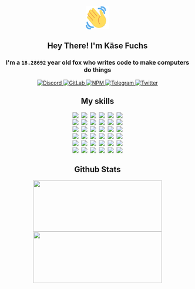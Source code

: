 <div><p align=center><img src=./resources/images/wave.gif width=64px height=64px></p><h2 align=center>Hey There! I'm Käse Fuchs</h2><h3 align=center>I'm a <code>18.28692</code> year old fox who writes code to make computers do things</h3><p align=center><a href=https://discord.com/users/507526681125322772><img alt=Discord src="https://img.shields.io/badge/Discord-5865F2?logo=discord&logoColor=white&style=flat-square#a3ae457b8d965032931c97e5b164b6d1"> </a><a href=https://gitlab.com/kasefuchs><img alt=GitLab src="https://img.shields.io/badge/GitLab-330F63?logo=gitlab&logoColor=white&style=flat-square#a3ae457b8d965032931c97e5b164b6d1"> </a><a href=https://npmjs.com/~kasefuchs><img alt=NPM src="https://img.shields.io/badge/NPM-CB3837?logo=npm&logoColor=white&style=flat-square#a3ae457b8d965032931c97e5b164b6d1"> </a><a href=https://t.me/kasefuchs><img alt=Telegram src="https://img.shields.io/badge/Telegram-2CA5E0?logo=telegram&logoColor=white&style=flat-square#a3ae457b8d965032931c97e5b164b6d1"> </a><a href=https://twitter.com/kasefuchs><img alt=Twitter src="https://img.shields.io/badge/Twitter-1DA1F2?logo=twitter&logoColor=white&style=flat-square#a3ae457b8d965032931c97e5b164b6d1"></a></p><h2 align=center>My skills</h2><p align=center><a href=https://aws.amazon.com/ ><picture><source srcset="https://skillicons.dev/icons?i=aws&theme=dark#a3ae457b8d965032931c97e5b164b6d1" media="(prefers-color-scheme: dark)"><source srcset="https://skillicons.dev/icons?i=aws&theme=light#a3ae457b8d965032931c97e5b164b6d1" media="(prefers-color-scheme: light), (prefers-color-scheme: no-preference)"><img src="https://skillicons.dev/icons?i=aws&theme=light#a3ae457b8d965032931c97e5b164b6d1"></picture></a>&nbsp;&nbsp;<a href=https://en.wikipedia.org/wiki/Bash_(Unix_shell)><picture><source srcset="https://skillicons.dev/icons?i=bash&theme=dark#a3ae457b8d965032931c97e5b164b6d1" media="(prefers-color-scheme: dark)"><source srcset="https://skillicons.dev/icons?i=bash&theme=light#a3ae457b8d965032931c97e5b164b6d1" media="(prefers-color-scheme: light), (prefers-color-scheme: no-preference)"><img src="https://skillicons.dev/icons?i=bash&theme=light#a3ae457b8d965032931c97e5b164b6d1"></picture></a>&nbsp;&nbsp;<a href=https://discord.com/developers/docs><picture><source srcset="https://skillicons.dev/icons?i=bots&theme=dark#a3ae457b8d965032931c97e5b164b6d1" media="(prefers-color-scheme: dark)"><source srcset="https://skillicons.dev/icons?i=bots&theme=light#a3ae457b8d965032931c97e5b164b6d1" media="(prefers-color-scheme: light), (prefers-color-scheme: no-preference)"><img src="https://skillicons.dev/icons?i=bots&theme=light#a3ae457b8d965032931c97e5b164b6d1"></picture></a>&nbsp;&nbsp;<a href=https://www.cloudflare.com/ ><picture><source srcset="https://skillicons.dev/icons?i=cloudflare&theme=dark#a3ae457b8d965032931c97e5b164b6d1" media="(prefers-color-scheme: dark)"><source srcset="https://skillicons.dev/icons?i=cloudflare&theme=light#a3ae457b8d965032931c97e5b164b6d1" media="(prefers-color-scheme: light), (prefers-color-scheme: no-preference)"><img src="https://skillicons.dev/icons?i=cloudflare&theme=light#a3ae457b8d965032931c97e5b164b6d1"></picture></a>&nbsp;&nbsp;<a href=https://en.wikipedia.org/wiki/CSS><picture><source srcset="https://skillicons.dev/icons?i=css&theme=dark#a3ae457b8d965032931c97e5b164b6d1" media="(prefers-color-scheme: dark)"><source srcset="https://skillicons.dev/icons?i=css&theme=light#a3ae457b8d965032931c97e5b164b6d1" media="(prefers-color-scheme: light), (prefers-color-scheme: no-preference)"><img src="https://skillicons.dev/icons?i=css&theme=light#a3ae457b8d965032931c97e5b164b6d1"></picture></a>&nbsp;&nbsp;<a href=https://www.docker.com/ ><picture><source srcset="https://skillicons.dev/icons?i=docker&theme=dark#a3ae457b8d965032931c97e5b164b6d1" media="(prefers-color-scheme: dark)"><source srcset="https://skillicons.dev/icons?i=docker&theme=light#a3ae457b8d965032931c97e5b164b6d1" media="(prefers-color-scheme: light), (prefers-color-scheme: no-preference)"><img src="https://skillicons.dev/icons?i=docker&theme=light#a3ae457b8d965032931c97e5b164b6d1"></picture></a><br><a href=https://www.electronjs.org/ ><picture><source srcset="https://skillicons.dev/icons?i=electron&theme=dark#a3ae457b8d965032931c97e5b164b6d1" media="(prefers-color-scheme: dark)"><source srcset="https://skillicons.dev/icons?i=electron&theme=light#a3ae457b8d965032931c97e5b164b6d1" media="(prefers-color-scheme: light), (prefers-color-scheme: no-preference)"><img src="https://skillicons.dev/icons?i=electron&theme=light#a3ae457b8d965032931c97e5b164b6d1"></picture></a>&nbsp;&nbsp;<a href=https://expressjs.com/ ><picture><source srcset="https://skillicons.dev/icons?i=express&theme=dark#a3ae457b8d965032931c97e5b164b6d1" media="(prefers-color-scheme: dark)"><source srcset="https://skillicons.dev/icons?i=express&theme=light#a3ae457b8d965032931c97e5b164b6d1" media="(prefers-color-scheme: light), (prefers-color-scheme: no-preference)"><img src="https://skillicons.dev/icons?i=express&theme=light#a3ae457b8d965032931c97e5b164b6d1"></picture></a>&nbsp;&nbsp;<a href=https://www.figma.com/ ><picture><source srcset="https://skillicons.dev/icons?i=figma&theme=dark#a3ae457b8d965032931c97e5b164b6d1" media="(prefers-color-scheme: dark)"><source srcset="https://skillicons.dev/icons?i=figma&theme=light#a3ae457b8d965032931c97e5b164b6d1" media="(prefers-color-scheme: light), (prefers-color-scheme: no-preference)"><img src="https://skillicons.dev/icons?i=figma&theme=light#a3ae457b8d965032931c97e5b164b6d1"></picture></a>&nbsp;&nbsp;<a href=https://firebase.google.com/ ><picture><source srcset="https://skillicons.dev/icons?i=firebase&theme=dark#a3ae457b8d965032931c97e5b164b6d1" media="(prefers-color-scheme: dark)"><source srcset="https://skillicons.dev/icons?i=firebase&theme=light#a3ae457b8d965032931c97e5b164b6d1" media="(prefers-color-scheme: light), (prefers-color-scheme: no-preference)"><img src="https://skillicons.dev/icons?i=firebase&theme=light#a3ae457b8d965032931c97e5b164b6d1"></picture></a>&nbsp;&nbsp;<a href=https://flask.palletsprojects.com/ ><picture><source srcset="https://skillicons.dev/icons?i=flask&theme=dark#a3ae457b8d965032931c97e5b164b6d1" media="(prefers-color-scheme: dark)"><source srcset="https://skillicons.dev/icons?i=flask&theme=light#a3ae457b8d965032931c97e5b164b6d1" media="(prefers-color-scheme: light), (prefers-color-scheme: no-preference)"><img src="https://skillicons.dev/icons?i=flask&theme=light#a3ae457b8d965032931c97e5b164b6d1"></picture></a>&nbsp;&nbsp;<a href=https://cloud.google.com/ ><picture><source srcset="https://skillicons.dev/icons?i=gcp&theme=dark#a3ae457b8d965032931c97e5b164b6d1" media="(prefers-color-scheme: dark)"><source srcset="https://skillicons.dev/icons?i=gcp&theme=light#a3ae457b8d965032931c97e5b164b6d1" media="(prefers-color-scheme: light), (prefers-color-scheme: no-preference)"><img src="https://skillicons.dev/icons?i=gcp&theme=light#a3ae457b8d965032931c97e5b164b6d1"></picture></a><br><a href=https://git-scm.com/ ><picture><source srcset="https://skillicons.dev/icons?i=git&theme=dark#a3ae457b8d965032931c97e5b164b6d1" media="(prefers-color-scheme: dark)"><source srcset="https://skillicons.dev/icons?i=git&theme=light#a3ae457b8d965032931c97e5b164b6d1" media="(prefers-color-scheme: light), (prefers-color-scheme: no-preference)"><img src="https://skillicons.dev/icons?i=git&theme=light#a3ae457b8d965032931c97e5b164b6d1"></picture></a>&nbsp;&nbsp;<a href=https://github.com/ ><picture><source srcset="https://skillicons.dev/icons?i=github&theme=dark#a3ae457b8d965032931c97e5b164b6d1" media="(prefers-color-scheme: dark)"><source srcset="https://skillicons.dev/icons?i=github&theme=light#a3ae457b8d965032931c97e5b164b6d1" media="(prefers-color-scheme: light), (prefers-color-scheme: no-preference)"><img src="https://skillicons.dev/icons?i=github&theme=light#a3ae457b8d965032931c97e5b164b6d1"></picture></a>&nbsp;&nbsp;<a href=https://gitlab.com/ ><picture><source srcset="https://skillicons.dev/icons?i=gitlab&theme=dark#a3ae457b8d965032931c97e5b164b6d1" media="(prefers-color-scheme: dark)"><source srcset="https://skillicons.dev/icons?i=gitlab&theme=light#a3ae457b8d965032931c97e5b164b6d1" media="(prefers-color-scheme: light), (prefers-color-scheme: no-preference)"><img src="https://skillicons.dev/icons?i=gitlab&theme=light#a3ae457b8d965032931c97e5b164b6d1"></picture></a>&nbsp;&nbsp;<a href=https://www.heroku.com/ ><picture><source srcset="https://skillicons.dev/icons?i=heroku&theme=dark#a3ae457b8d965032931c97e5b164b6d1" media="(prefers-color-scheme: dark)"><source srcset="https://skillicons.dev/icons?i=heroku&theme=light#a3ae457b8d965032931c97e5b164b6d1" media="(prefers-color-scheme: light), (prefers-color-scheme: no-preference)"><img src="https://skillicons.dev/icons?i=heroku&theme=light#a3ae457b8d965032931c97e5b164b6d1"></picture></a>&nbsp;&nbsp;<a href=https://en.wikipedia.org/wiki/HTML><picture><source srcset="https://skillicons.dev/icons?i=html&theme=dark#a3ae457b8d965032931c97e5b164b6d1" media="(prefers-color-scheme: dark)"><source srcset="https://skillicons.dev/icons?i=html&theme=light#a3ae457b8d965032931c97e5b164b6d1" media="(prefers-color-scheme: light), (prefers-color-scheme: no-preference)"><img src="https://skillicons.dev/icons?i=html&theme=light#a3ae457b8d965032931c97e5b164b6d1"></picture></a>&nbsp;&nbsp;<a href=https://en.wikipedia.org/wiki/JavaScript><picture><source srcset="https://skillicons.dev/icons?i=js&theme=dark#a3ae457b8d965032931c97e5b164b6d1" media="(prefers-color-scheme: dark)"><source srcset="https://skillicons.dev/icons?i=js&theme=light#a3ae457b8d965032931c97e5b164b6d1" media="(prefers-color-scheme: light), (prefers-color-scheme: no-preference)"><img src="https://skillicons.dev/icons?i=js&theme=light#a3ae457b8d965032931c97e5b164b6d1"></picture></a><br><a href=https://en.wikipedia.org/wiki/Linux><picture><source srcset="https://skillicons.dev/icons?i=linux&theme=dark#a3ae457b8d965032931c97e5b164b6d1" media="(prefers-color-scheme: dark)"><source srcset="https://skillicons.dev/icons?i=linux&theme=light#a3ae457b8d965032931c97e5b164b6d1" media="(prefers-color-scheme: light), (prefers-color-scheme: no-preference)"><img src="https://skillicons.dev/icons?i=linux&theme=light#a3ae457b8d965032931c97e5b164b6d1"></picture></a>&nbsp;&nbsp;<a href=https://mui.com/ ><picture><source srcset="https://skillicons.dev/icons?i=materialui&theme=dark#a3ae457b8d965032931c97e5b164b6d1" media="(prefers-color-scheme: dark)"><source srcset="https://skillicons.dev/icons?i=materialui&theme=light#a3ae457b8d965032931c97e5b164b6d1" media="(prefers-color-scheme: light), (prefers-color-scheme: no-preference)"><img src="https://skillicons.dev/icons?i=materialui&theme=light#a3ae457b8d965032931c97e5b164b6d1"></picture></a>&nbsp;&nbsp;<a href=https://en.wikipedia.org/wiki/Markdown><picture><source srcset="https://skillicons.dev/icons?i=md&theme=dark#a3ae457b8d965032931c97e5b164b6d1" media="(prefers-color-scheme: dark)"><source srcset="https://skillicons.dev/icons?i=md&theme=light#a3ae457b8d965032931c97e5b164b6d1" media="(prefers-color-scheme: light), (prefers-color-scheme: no-preference)"><img src="https://skillicons.dev/icons?i=md&theme=light#a3ae457b8d965032931c97e5b164b6d1"></picture></a>&nbsp;&nbsp;<a href=https://www.mongodb.com/ ><picture><source srcset="https://skillicons.dev/icons?i=mongodb&theme=dark#a3ae457b8d965032931c97e5b164b6d1" media="(prefers-color-scheme: dark)"><source srcset="https://skillicons.dev/icons?i=mongodb&theme=light#a3ae457b8d965032931c97e5b164b6d1" media="(prefers-color-scheme: light), (prefers-color-scheme: no-preference)"><img src="https://skillicons.dev/icons?i=mongodb&theme=light#a3ae457b8d965032931c97e5b164b6d1"></picture></a>&nbsp;&nbsp;<a href=https://www.mysql.com/ ><picture><source srcset="https://skillicons.dev/icons?i=mysql&theme=dark#a3ae457b8d965032931c97e5b164b6d1" media="(prefers-color-scheme: dark)"><source srcset="https://skillicons.dev/icons?i=mysql&theme=light#a3ae457b8d965032931c97e5b164b6d1" media="(prefers-color-scheme: light), (prefers-color-scheme: no-preference)"><img src="https://skillicons.dev/icons?i=mysql&theme=light#a3ae457b8d965032931c97e5b164b6d1"></picture></a>&nbsp;&nbsp;<a href=https://nextjs.org/ ><picture><source srcset="https://skillicons.dev/icons?i=nextjs&theme=dark#a3ae457b8d965032931c97e5b164b6d1" media="(prefers-color-scheme: dark)"><source srcset="https://skillicons.dev/icons?i=nextjs&theme=light#a3ae457b8d965032931c97e5b164b6d1" media="(prefers-color-scheme: light), (prefers-color-scheme: no-preference)"><img src="https://skillicons.dev/icons?i=nextjs&theme=light#a3ae457b8d965032931c97e5b164b6d1"></picture></a><br><a href=https://nodejs.org/en/ ><picture><source srcset="https://skillicons.dev/icons?i=nodejs&theme=dark#a3ae457b8d965032931c97e5b164b6d1" media="(prefers-color-scheme: dark)"><source srcset="https://skillicons.dev/icons?i=nodejs&theme=light#a3ae457b8d965032931c97e5b164b6d1" media="(prefers-color-scheme: light), (prefers-color-scheme: no-preference)"><img src="https://skillicons.dev/icons?i=nodejs&theme=light#a3ae457b8d965032931c97e5b164b6d1"></picture></a>&nbsp;&nbsp;<a href=https://www.postgresql.org/ ><picture><source srcset="https://skillicons.dev/icons?i=postgres&theme=dark#a3ae457b8d965032931c97e5b164b6d1" media="(prefers-color-scheme: dark)"><source srcset="https://skillicons.dev/icons?i=postgres&theme=light#a3ae457b8d965032931c97e5b164b6d1" media="(prefers-color-scheme: light), (prefers-color-scheme: no-preference)"><img src="https://skillicons.dev/icons?i=postgres&theme=light#a3ae457b8d965032931c97e5b164b6d1"></picture></a>&nbsp;&nbsp;<a href=https://learn.microsoft.com/en-us/powershell/ ><picture><source srcset="https://skillicons.dev/icons?i=powershell&theme=dark#a3ae457b8d965032931c97e5b164b6d1" media="(prefers-color-scheme: dark)"><source srcset="https://skillicons.dev/icons?i=powershell&theme=light#a3ae457b8d965032931c97e5b164b6d1" media="(prefers-color-scheme: light), (prefers-color-scheme: no-preference)"><img src="https://skillicons.dev/icons?i=powershell&theme=light#a3ae457b8d965032931c97e5b164b6d1"></picture></a>&nbsp;&nbsp;<a href=https://www.python.org/ ><picture><source srcset="https://skillicons.dev/icons?i=py&theme=dark#a3ae457b8d965032931c97e5b164b6d1" media="(prefers-color-scheme: dark)"><source srcset="https://skillicons.dev/icons?i=py&theme=light#a3ae457b8d965032931c97e5b164b6d1" media="(prefers-color-scheme: light), (prefers-color-scheme: no-preference)"><img src="https://skillicons.dev/icons?i=py&theme=light#a3ae457b8d965032931c97e5b164b6d1"></picture></a>&nbsp;&nbsp;<a href=https://www.raspberrypi.org/ ><picture><source srcset="https://skillicons.dev/icons?i=raspberrypi&theme=dark#a3ae457b8d965032931c97e5b164b6d1" media="(prefers-color-scheme: dark)"><source srcset="https://skillicons.dev/icons?i=raspberrypi&theme=light#a3ae457b8d965032931c97e5b164b6d1" media="(prefers-color-scheme: light), (prefers-color-scheme: no-preference)"><img src="https://skillicons.dev/icons?i=raspberrypi&theme=light#a3ae457b8d965032931c97e5b164b6d1"></picture></a>&nbsp;&nbsp;<a href=https://reactjs.org/ ><picture><source srcset="https://skillicons.dev/icons?i=react&theme=dark#a3ae457b8d965032931c97e5b164b6d1" media="(prefers-color-scheme: dark)"><source srcset="https://skillicons.dev/icons?i=react&theme=light#a3ae457b8d965032931c97e5b164b6d1" media="(prefers-color-scheme: light), (prefers-color-scheme: no-preference)"><img src="https://skillicons.dev/icons?i=react&theme=light#a3ae457b8d965032931c97e5b164b6d1"></picture></a><br><a href=https://redux.js.org/ ><picture><source srcset="https://skillicons.dev/icons?i=redux&theme=dark#a3ae457b8d965032931c97e5b164b6d1" media="(prefers-color-scheme: dark)"><source srcset="https://skillicons.dev/icons?i=redux&theme=light#a3ae457b8d965032931c97e5b164b6d1" media="(prefers-color-scheme: light), (prefers-color-scheme: no-preference)"><img src="https://skillicons.dev/icons?i=redux&theme=light#a3ae457b8d965032931c97e5b164b6d1"></picture></a>&nbsp;&nbsp;<a href=https://en.wikipedia.org/wiki/Regular_expression><picture><source srcset="https://skillicons.dev/icons?i=regex&theme=dark#a3ae457b8d965032931c97e5b164b6d1" media="(prefers-color-scheme: dark)"><source srcset="https://skillicons.dev/icons?i=regex&theme=light#a3ae457b8d965032931c97e5b164b6d1" media="(prefers-color-scheme: light), (prefers-color-scheme: no-preference)"><img src="https://skillicons.dev/icons?i=regex&theme=light#a3ae457b8d965032931c97e5b164b6d1"></picture></a>&nbsp;&nbsp;<a href=https://en.wikipedia.org/wiki/Sass_(stylesheet_language)><picture><source srcset="https://skillicons.dev/icons?i=sass&theme=dark#a3ae457b8d965032931c97e5b164b6d1" media="(prefers-color-scheme: dark)"><source srcset="https://skillicons.dev/icons?i=sass&theme=light#a3ae457b8d965032931c97e5b164b6d1" media="(prefers-color-scheme: light), (prefers-color-scheme: no-preference)"><img src="https://skillicons.dev/icons?i=sass&theme=light#a3ae457b8d965032931c97e5b164b6d1"></picture></a>&nbsp;&nbsp;<a href=https://www.typescriptlang.org/ ><picture><source srcset="https://skillicons.dev/icons?i=ts&theme=dark#a3ae457b8d965032931c97e5b164b6d1" media="(prefers-color-scheme: dark)"><source srcset="https://skillicons.dev/icons?i=ts&theme=light#a3ae457b8d965032931c97e5b164b6d1" media="(prefers-color-scheme: light), (prefers-color-scheme: no-preference)"><img src="https://skillicons.dev/icons?i=ts&theme=light#a3ae457b8d965032931c97e5b164b6d1"></picture></a>&nbsp;&nbsp;<a href=https://unity.com/ ><picture><source srcset="https://skillicons.dev/icons?i=unity&theme=dark#a3ae457b8d965032931c97e5b164b6d1" media="(prefers-color-scheme: dark)"><source srcset="https://skillicons.dev/icons?i=unity&theme=light#a3ae457b8d965032931c97e5b164b6d1" media="(prefers-color-scheme: light), (prefers-color-scheme: no-preference)"><img src="https://skillicons.dev/icons?i=unity&theme=light#a3ae457b8d965032931c97e5b164b6d1"></picture></a>&nbsp;&nbsp;<a href=https://workers.cloudflare.com/ ><picture><source srcset="https://skillicons.dev/icons?i=workers&theme=dark#a3ae457b8d965032931c97e5b164b6d1" media="(prefers-color-scheme: dark)"><source srcset="https://skillicons.dev/icons?i=workers&theme=light#a3ae457b8d965032931c97e5b164b6d1" media="(prefers-color-scheme: light), (prefers-color-scheme: no-preference)"><img src="https://skillicons.dev/icons?i=workers&theme=light#a3ae457b8d965032931c97e5b164b6d1"></picture></a><br></p><h2 align=center>Github Stats</h2><p align=center><picture><source srcset="https://github-readme-stats-kasefuchs.vercel.app/api/?count_private=true&hide_border=true&hide_rank=true&line_height=20&hide_title=true&username=Kasefuchs&theme=dark#a3ae457b8d965032931c97e5b164b6d1" media="(prefers-color-scheme: dark)"><source srcset="https://github-readme-stats-kasefuchs.vercel.app/api/?count_private=true&hide_border=true&hide_rank=true&line_height=20&hide_title=true&username=Kasefuchs&theme=light#a3ae457b8d965032931c97e5b164b6d1" media="(prefers-color-scheme: light), (prefers-color-scheme: no-preference)"><img align=middle width=350 height=140 src="https://github-readme-stats-kasefuchs.vercel.app/api/?count_private=true&hide_border=true&hide_rank=true&line_height=20&hide_title=true&username=Kasefuchs&theme=light#a3ae457b8d965032931c97e5b164b6d1"></picture><picture><source srcset="https://github-readme-stats-kasefuchs.vercel.app/api/top-langs/?count_private=true&hide_border=true&layout=compact&username=Kasefuchs&theme=dark#a3ae457b8d965032931c97e5b164b6d1" media="(prefers-color-scheme: dark)"><source srcset="https://github-readme-stats-kasefuchs.vercel.app/api/top-langs/?count_private=true&hide_border=true&layout=compact&username=Kasefuchs&theme=light#a3ae457b8d965032931c97e5b164b6d1" media="(prefers-color-scheme: light), (prefers-color-scheme: no-preference)"><img align=middle width=350 height=140 src="https://github-readme-stats-kasefuchs.vercel.app/api/top-langs/?count_private=true&hide_border=true&layout=compact&username=Kasefuchs&theme=light#a3ae457b8d965032931c97e5b164b6d1"></picture></p><img src="https://hit.yhype.me/github/profile?user_id=64592097#a3ae457b8d965032931c97e5b164b6d1" alt=""></div>